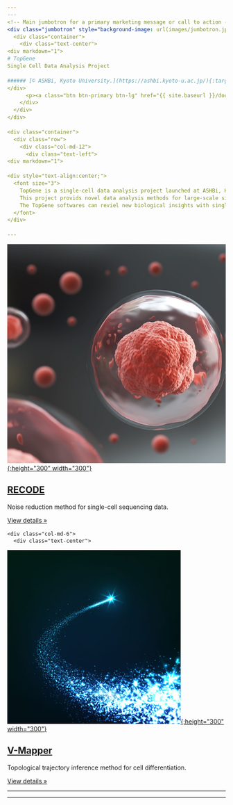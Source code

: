 ```yaml
---
---
<!-- Main jumbotron for a primary marketing message or call to action -->
<div class="jumbotron" style="background-image: url(images/jumbotron.jpg); background-position: center; background-repeat: no-repeat; color: #ecf0f1;"> <!--; -->
  <div class="container">
    <div class="text-center">
<div markdown="1">
# TopGene
Single Cell Data Analysis Project

###### [© ASHBi, Kyoto University.](https://ashbi.kyoto-u.ac.jp/){:target="_blank"}
</div>
      <p><a class="btn btn-primary btn-lg" href="{{ site.baseurl }}/docs/introduction" role="button">Get started&raquo;</a></p>
    </div>
  </div>
</div>

<div class="container">
  <div class="row">    
    <div class="col-md-12">
      <div class="text-left">
<div markdown="1">

<div style="text-align:center;">
  <font size="3">
    TopGene is a single-cell data analysis project launched at ASHBi, Kyoto University. 
    This project provids novel data analysis methods for large-scale single cell data such as scRNA-seq and scATAC-seq data. 
    The TopGene softwares can reviel new biological insights with single cell resolutions. 
  </font>
</div>

---
```


<div class="container">
  <div class="row">    
    <div class="col-md-6">
      <div class="text-center">
<div markdown="1">

[![RECODE](./images/image_RECODE.jpg){:height="300" width="300"}](RECODE)
        
## [RECODE](RECODE)
Noise reduction method for single-cell sequencing data. 

</div>
        <p><a class="btn btn-default" href="{{ site.baseurl }}/RECODE" role="button">View details &raquo;</a></p>
      </div>
    </div>


    <div class="col-md-6">
      <div class="text-center">
<div markdown="1">

[![V-Mapper](./images/image_VMapper.jpg){:height="300" width="300"}](V-Mapper)

## [V-Mapper](V-Mapper)
Topological trajectory inference method for cell differentiation. 

</div>
        <p><a class="btn btn-default" href="{{ site.baseurl }}/V-Mapper" role="button">View details &raquo;</a></p>        
      </div>
    </div>
  </div>
  
  <!-- START THE FEATURETTES -->
  
  <hr class="featurette-divider">
  
  <div class="row featurette">
    <div class="col-md-7 col-md-push-5">
<div markdown="1">

  
  <hr class="featurette-divider">
  
</div>
  
